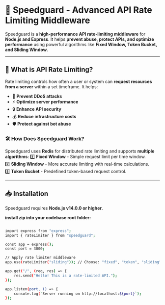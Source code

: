 # 🚀 Speedguard - Advanced API Rate Limiting Middleware

Speedguard is a **high-performance API rate-limiting middleware** for **Node.js and Express**. It helps **prevent abuse, protect APIs, and optimize performance** using powerful algorithms like **Fixed Window, Token Bucket, and Sliding Window**.

---

## 📌 What is API Rate Limiting?

Rate limiting controls how often a user or system can **request resources from a server** within a set timeframe. It helps:
- 🚀 **Prevent DDoS attacks**
- ⚡ **Optimize server performance**
- 🔒 **Enhance API security**
- 💰 **Reduce infrastructure costs**
- 🛡️ **Protect against bot abuse**

### 🛠️ How Does Speedguard Work?

Speedguard uses **Redis** for distributed rate limiting and supports **multiple algorithms**:
1️⃣ **Fixed Window** - Simple request limit per time window.  
2️⃣ **Sliding Window** - More accurate limiting with real-time calculations.  
3️⃣ **Token Bucket** - Predefined token-based request control.  

---

## 📥 Installation

Speedguard requires **Node.js v14.0.0 or higher**.

**install zip into your codebase root folder:**
```bash

import express from "express";
import { rateLimiter } from "speedguard";

const app = express();
const port = 3000;

// Apply rate limiter middleware
app.use(rateLimiter("sliding")); // Choose: "fixed", "token", "sliding"

app.get("/", (req, res) => {
    res.send("Hello! This is a rate-limited API.");
});

app.listen(port, () => {
    console.log(`Server running on http://localhost:${port}`);
});

